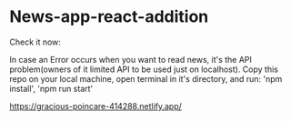 # News-app-react-addition
Check it now: 

In case an Error occurs when you want to read news, it's the API problem(owners of it limited API to be used just on localhost). Copy this repo on your local machine, open terminal in it's directory, and run: 'npm install', 'npm run start'

https://gracious-poincare-414288.netlify.app/


